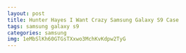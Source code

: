 ```yaml
---
layout: post
title: Hunter Hayes I Want Crazy Samsung Galaxy S9 Case
tags: samsung galaxy s9
categories: samsung
img: 1eMbSlKh60GTGsTXxwo3MchKvKdpw2TyG
---
```


